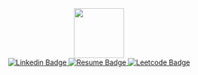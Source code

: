 <div id="header" align="center">
  <img src="https://i.giphy.com/media/v1.Y2lkPTc5MGI3NjExZnN1YW5ncmV4c3ZnZzFvaWxhd3JmbDl2YWtmYmVydXhjYnRnMjhweiZlcD12MV9pbnRlcm5hbF9naWZfYnlfaWQmY3Q9cw/M9gbBd9nbDrOTu1Mqx/giphy.gif" width="100"/>
</div>
<div id="Badge" align="Center">
  <a href="www.linkedin.com/in/daksh-goti">
    <img src="https://img.shields.io/badge/LinkedIn-blue?logo=linkedin&logoColor=white&style=for-the-badge" alt="Linkedin Badge"/>
  </a>
    <a href="https://drive.google.com/file/d/1G1iWNoJpVpvBtmc-2PTf-nP8K048Kzyi/view?usp=drive_link">
    <img src="https://img.shields.io/badge/Resume-red?style=for-the-badge" alt="Resume Badge"/>
  </a>
  </a>
    <a href="https://leetcode.com/u/daksh_goti/">
    <img src="https://img.shields.io/badge/LeetCode-orange?logo=leetcode&logoColor=black&style=for-the-badge" alt="Leetcode Badge"/>
  </a>
</div>
<div align="Center">
  <img src="https://komarev.com/ghpvc/?username=dakshgoti14&style=flat-square&color=blue" alt=""/>
</div>
